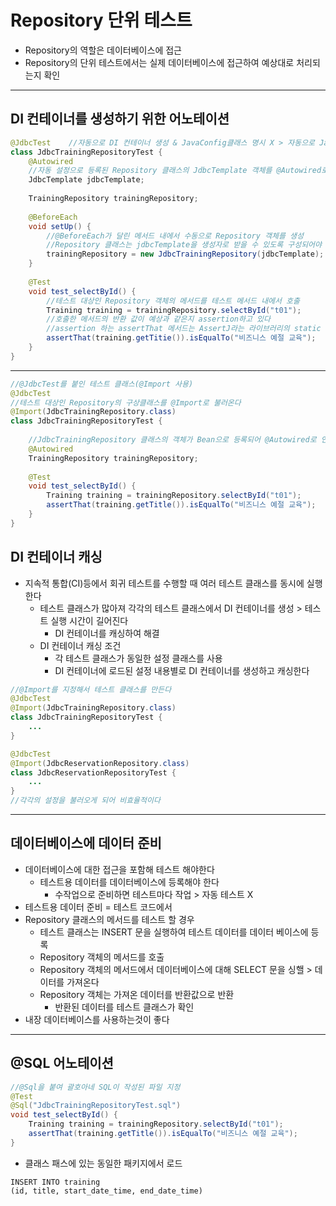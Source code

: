# Repository 단위 테스트
+ Repository의 역할은 데이터베이스에 접근
+ Repository의 단위 테스트에서는 실제 데이터베이스에 접근하여 예상대로 처리되는지 확인

---

## DI 컨테이너를 생성하기 위한 어노테이션
```java
@JdbcTest    //자동으로 DI 컨테이너 생성 & JavaConfig클래스 명시 X > 자동으로 JavaConfig 클래스를 찾는다 (main 메서드를 가진 JavaConfig 클래스가 로드) + 컴포넌트 스캔 제한 > @Repository Bean 등록 X
class JdbcTrainingRepositoryTest {
    @Autowired
    //자동 설정으로 등록된 Repository 클래스의 JdbcTemplate 객체를 @Autowired로 주입
    JdbcTemplate jdbcTemplate;
    
    TrainingRepository trainingRepository;
    
    @BeforeEach
    void setUp() {
        //@BeforeEach가 달린 메서드 내에서 수동으로 Repository 객체를 생성
        //Repository 클래스는 jdbcTemplate을 생성자로 받을 수 있도록 구성되어야 한다 < JdbcTemplate 객체를 생성자 인수로 지정한다
        trainingRepository = new JdbcTrainingRepository(jdbcTemplate);
    }
    
    @Test
    void test_selectById() {
        //테스트 대상인 Repository 객체의 메서드를 테스트 메서드 내에서 호출
        Training training = trainingRepository.selectById("t01");
        //호출한 메서드의 반환 값이 예상과 같은지 assertion하고 있다
        //assertion 하는 assertThat 메서드는 AssertJ라는 라이브러리의 static 메서드를 사용한다
        assertThat(training.getTitie()).isEqualTo("비즈니스 예절 교육");
    }
}
```

---

```java
//@JdbcTest를 붙인 테스트 클래스(@Import 사용)
@JdbcTest
//테스트 대상인 Repository의 구상클래스를 @Import로 불러온다
@Import(JdbcTrainingRepository.class)
class JdbcTrainingRepositoryTest {
    
    //JdbcTrainingRepository 클래스의 객체가 Bean으로 등록되어 @Autowired로 인젝션 가능해진다
    @Autowired
    TrainingRepository trainingRepository;
    
    @Test
    void test_selectById() {
        Training training = trainingRepository.selectById("t01");
        assertThat(training.getTitle()).isEqualTo("비즈니스 예절 교육");
    }
}
```

## DI 컨테이너 캐싱
+ 지속적 통합(CI)등에서 회귀 테스트를 수행할 때 여러 테스트 클래스를 동시에 실행한다
  + 테스트 클래스가 많아져 각각의 테스트 클래스에서 DI 컨테이너를 생성 > 테스트 실행 시간이 길어진다
    + DI 컨테이너를 캐싱하여 해결
  + DI 컨테이너 캐싱 조건
    + 각 테스트 클래스가 동일한 설정 클래스를 사용
    + DI 컨테이너에 로드된 설정 내용별로 DI 컨테이너를 생성하고 캐싱한다
```java
//@Import를 지정해서 테스트 클래스를 만든다
@JdbcTest
@Import(JdbcTrainingRepository.class)
class JdbcTrainingRepositoryTest {
    ...
}

@JdbcTest
@Import(JdbcReservationRepository.class)
class JdbcReservationRepositoryTest {
    ...
}
//각각의 설정을 불러오게 되어 비효율적이다
```

---

## 데이터베이스에 데이터 준비
+ 데이터베이스에 대한 접근을 포함해 테스트 해야한다
  + 테스트용 데이터를 데이터베이스에 등록해야 한다
    + 수작업으로 준비하면 테스트마다 작업 > 자동 테스트 X
+ 테스트용 데이터 준비 = 테스트 코드에서
+ Repository 클래스의 메서드를 테스트 할 경우
  + 테스트 클래스는 INSERT 문을 실행하여 테스트 데이터를 데이터 베이스에 등록
  + Repository 객체의 메서드를 호출
  + Repository 객체의 메서드에서 데이터베이스에 대해 SELECT 문을 싱핼 > 데이터를 가져온다
  + Repository 객체는 가져온 데이터를 반환값으로 반환
    + 반환된 데이터를 테스트 클래스가 확인
+ 내장 데이터베이스를 사용하는것이 좋다

---

## @SQL 어노테이션
```java
//@Sql을 붙여 괄호아네 SQL이 작성된 파일 지정
@Test
@Sql("JdbcTrainingRepositoryTest.sql")
void test_selectById() {
    Training training = trainingRepository.selectById("t01");
    assertThat(training.getTitle()).isEqualTo("비즈니스 예절 교육");
}
```
+ 클래스 패스에 있는 동일한 패키지에서 로드
```declarative
INSERT INTO training
(id, title, start_date_time, end_date_time)
```